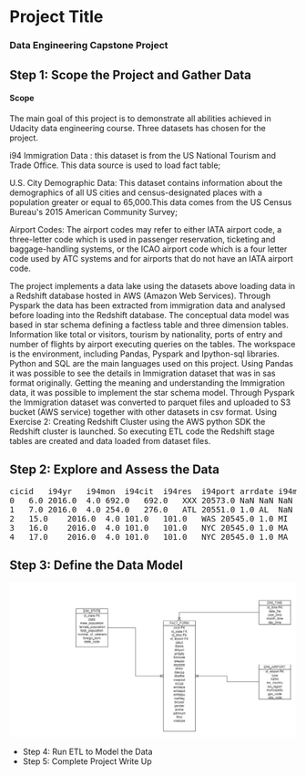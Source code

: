 # Project Title
### Data Engineering Capstone Project
## Step 1: Scope the Project and Gather Data
#### Scope 
The main goal of this project is to demonstrate all abilities achieved in Udacity data engineering course. Three datasets has chosen for the project.

i94 Immigration Data : this dataset is from the US National Tourism and Trade Office. This data source is used to load fact table;

U.S. City Demographic Data: This dataset contains information about the demographics of all US cities and census-designated places with a population greater or equal to 65,000.This data comes from the US Census Bureau's 2015 American Community Survey;

Airport Codes: The airport codes may refer to either IATA airport code, a three-letter code which is used in passenger reservation, ticketing and baggage-handling systems, or the ICAO airport code which is a four letter code used by ATC systems and for airports that do not have an IATA airport code.

The project implements a data lake using the datasets above loading data in a Redshift database hosted in AWS (Amazon Web Services). Through Pyspark the data has been extracted from immigration data and analysed before loading into the Redshift database. The conceptual data model was based in star schema defining a factless table and three dimension tables. Information like total or visitors, tourism by nationality, ports of entry and number of flights by airport executing queries on the tables. The workspace is the environment, including Pandas, Pyspark and Ipython-sql libraries. Python and SQL are the main languages used on this project. Using Pandas it was possible to see the details in Immigration dataset that was in sas format originally. Getting the meaning and understanding the Immigration data, it was possible to implement the star schema model. Through Pyspark the Immigration dataset was converted to parquet files and uploaded to S3 bucket (AWS service) together with other datasets in csv format. Using Exercise 2: Creating Redshift Cluster using the AWS python SDK the Redshift cluster is launched. So executing ETL code the Redshift stage tables are created and data loaded from dataset files.  

## Step 2: Explore and Assess the Data

<pre class="wp-block-preformatted">
cicid	i94yr	i94mon	i94cit	i94res	i94port	arrdate	i94mode	i94addr	depdate	...	entdepu	matflag	biryear	dtaddto	gender	insnum	airline	admnum	fltno	visatype
0	6.0	2016.0	4.0	692.0	692.0	XXX	20573.0	NaN	NaN	NaN	...	U	NaN	1979.0	10282016	NaN	NaN	NaN	1.897628e+09	NaN	B2
1	7.0	2016.0	4.0	254.0	276.0	ATL	20551.0	1.0	AL	NaN	...	Y	NaN	1991.0	D/S	M	NaN	NaN	3.736796e+09	00296	F1
2	15.0	2016.0	4.0	101.0	101.0	WAS	20545.0	1.0	MI	20691.0	...	NaN	M	1961.0	09302016	M	NaN	OS	6.666432e+08	93	B2
3	16.0	2016.0	4.0	101.0	101.0	NYC	20545.0	1.0	MA	20567.0	...	NaN	M	1988.0	09302016	NaN	NaN	AA	9.246846e+10	00199	B2
4	17.0	2016.0	4.0	101.0	101.0	NYC	20545.0	1.0	MA	20567.0	...	NaN	M	2012.0	09302016	NaN	NaN	AA	9.246846e+10	00199	B2
</pre>

## Step 3: Define the Data Model
  <img src="capstone.jpg" width="850" title="hover text">

* Step 4: Run ETL to Model the Data
* Step 5: Complete Project Write Up
